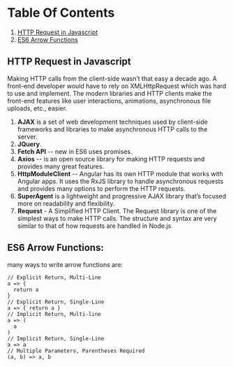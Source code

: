 # Table Of Contents

1. [HTTP Request in Javascript ](#ajax)
2. [ES6 Arrow Functions ](#es6arrow)






<a name="ajax"></a>
## HTTP Request in Javascript
   Making HTTP calls from the client-side wasn’t that easy a decade ago. A front-end developer would have to rely on XMLHttpRequest  which was hard to use and implement. The modern libraries and HTTP clients make the front-end features like user interactions, animations, asynchronous file uploads, etc., easier. 
  
  1. **AJAX** is a set of web development techniques used by client-side frameworks and libraries to make asynchronous HTTP calls to the server.
  2. **JQuery**.
  3. **Fetch API** -- new in ES6 uses promises.
  4. **Axios** -- is an open source library for making HTTP requests and provides many great features.
  5. **HttpModuleClient** -- Angular has its own  HTTP module that works with Angular apps. 
      It uses the RxJS library to handle asynchronous requests and provides many options to perform the HTTP requests.
  6. **SuperAgent** is a lightweight and progressive AJAX library that’s focused more on readability and flexibility.
  7.  **Request** - A Simplified HTTP Client.
      The Request library is one of the simplest ways to make HTTP calls. 
      The structure and   syntax are very similar to that of  how requests are handled in Node.js


<a name="es6arrow"></a>
## ES6 Arrow Functions:
many ways to write arrow functions are:
```
// Explicit Return, Multi-Line
a => {
  return a
}
// Explicit Return, Single-Line
a => { return a }
// Implicit Return, Multi-line
a => (
  a
)
// Implicit Return, Single-Line
a => a
// Multiple Parameters, Parentheses Required
(a, b) => a, b
```
  
 
